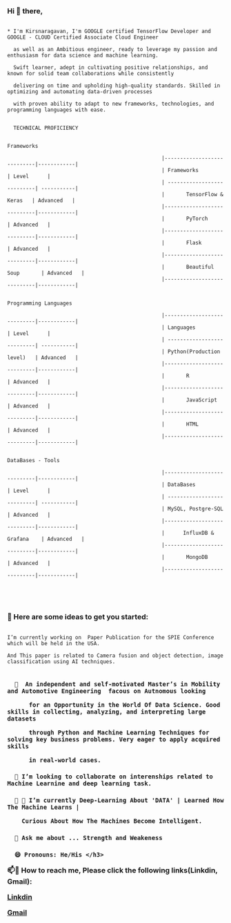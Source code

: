 <h3 align="left"> Hi 👋 there, </h3>

  ```  
  
  * I'm Kirsnaragavan, I'm GOOGLE certified TensorFlow Developer and GOOGLE - CLOUD Certified Associate Cloud Engineer 
  
    as well as an Ambitious engineer, ready to leverage my passion and enthusiasm for data science and machine learning. 
    
    Swift learner, adept in cultivating positive relationships, and known for solid team collaborations while consistently 
    
    delivering on time and upholding high-quality standards. Skilled in optimizing and automating data-driven processes 
    
    with proven ability to adapt to new frameworks, technologies, and programming languages with ease.  
    
    
    TECHNICAL PROFICIENCY 
    
                                                                    Frameworks
                                                                    
                                                    |----------------------------|------------|
                                                    | Frameworks                 | Level      |
                                                    | ---------------------------| -----------|
                                                    |       TensorFlow & Keras   | Advanced   |
                                                    |----------------------------|------------|
                                                    |       PyTorch              | Advanced   |
                                                    |----------------------------|------------|
                                                    |       Flask                | Advanced   |
                                                    |----------------------------|------------|
                                                    |       Beautiful Soup       | Advanced   |
                                                    |----------------------------|------------|
                                                    
                                                               Programming Languages
                                                               
                                                    |----------------------------|------------|
                                                    | Languages                  | Level      |
                                                    | ---------------------------| -----------|
                                                    | Python(Production level)   | Advanced   |
                                                    |----------------------------|------------|
                                                    |       R                    | Advanced   |
                                                    |----------------------------|------------|
                                                    |       JavaScript           | Advanced   |
                                                    |----------------------------|------------|
                                                    |       HTML                 | Advanced   |
                                                    |----------------------------|------------|
                                                    
                                                                DataBases - Tools
                                                               
                                                    |----------------------------|------------|
                                                    | DataBases                  | Level      |
                                                    | ---------------------------| -----------|
                                                    | MySQL, Postgre-SQL         | Advanced   |
                                                    |----------------------------|------------|
                                                    |      InfluxDB & Grafana    | Advanced   |
                                                    |----------------------------|------------|
                                                    |       MongoDB              | Advanced   |
                                                    |----------------------------|------------|
                                                    




```



<h3 align="left">🔭   Here are some ideas to get you started:</h3>

  ```
  
  I’m currently working on  Paper Publication for the SPIE Conference which will be held in the USA. 
  
  And This paper is related to Camera fusion and object detection, image classification using AI techniques.
 
  
  ```
  

<h3 align="left"'> 
  
      🌱  An independent and self-motivated Master’s in Mobility and Automotive Engineering  facous on Autnomous looking 

          for an Opportunity in the World Of Data Science. Good skills in collecting, analyzing, and interpreting large datasets 

          through Python and Machine Learning Techniques for solving key business problems. Very eager to apply acquired skills 

          in real-world cases.

</h3>
                 

<h3 align="left"> 
  
      👯 I’m looking to collaborate on interenships related to Machine Learnine and deep learning task.

</h3>
                 

<h3 align="left"> 
  
      👯 🤔 I’m currently Deep-Learning About 'DATA' | Learned How The Machine Learns |

        Curious About How The Machines Become Intelligent.

</h3>
                                                    

<h3 align="left"> 

      💬 Ask me about ... Strength and Weakeness

</h3>
                                                    

<h3 align="left"> 
  
      😄 Pronouns: He/His </h3>


📫💬 How to reach me, Please click the following links(Linkdin, Gmail):

[Linkdin](https://www.linkedin.com/in/arudpiragasam-krishnaragavan-a60590163/)

[Gmail](ragavan.arul26@gmail.com)



